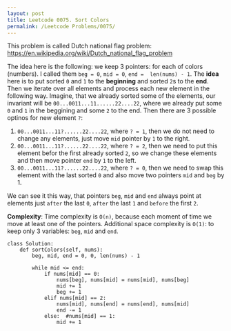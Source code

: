 ```yaml
---
layout: post
title: Leetcode 0075. Sort Colors
permalink: /Leetcode Problems/0075/
---
```


This problem is called Dutch national flag problem: https://en.wikipedia.org/wiki/Dutch_national_flag_problem

The idea here is the following: we keep 3 pointers: for each of colors (numbers). I called them
`beg = 0`, `mid = 0`, `end =  len(nums) - 1`. The **idea** here is to put sorted `0` and `1` to the **beginning** and sorted `2`s to the **end**.  Then we iterate over all elements and process each new element in the following way. Imagine, that we already sorted some of the elements, our invariant will be `00...0011...11......22....22`, where we already put some `0` and `1` in the beggining and some `2` to the end. Then there are 3 possible optinos for new element `?`:

1. `00...0011...11?......22....22`, where `? = 1`, then we do not need to change any elements, just move `mid` pointer by `1` to the right.
2. `00...0011...11?......22....22`, where `? = 2`, then we need to put this element befor the first already sorted `2`, so we change these elements and then move pointer `end` by `1` to the left.
3. `00...0011...11?......22....22`, where `? = 0`, then we need to swap this element with the last  sorted `0` and also move two pointers `mid` and `beg` by 1.

We can see it this way, that pointers `beg`, `mid` and `end` always point at elements just `after` the last `0`, `after` the last `1` and `before` the first `2`.

**Complexity**: Time complexity is `O(n)`, because each moment of time we move at least one of the pointers. Additional space complexity is `O(1)`: to keep only 3 variables: `beg`, `mid` and `end`.

```
class Solution:
    def sortColors(self, nums):
        beg, mid, end = 0, 0, len(nums) - 1
        
        while mid <= end:
            if nums[mid] == 0:
                nums[beg], nums[mid] = nums[mid], nums[beg]
                mid += 1
                beg += 1
            elif nums[mid] == 2:
                nums[mid], nums[end] = nums[end], nums[mid]
                end -= 1
            else:  #nums[mid] == 1:
                mid += 1
```